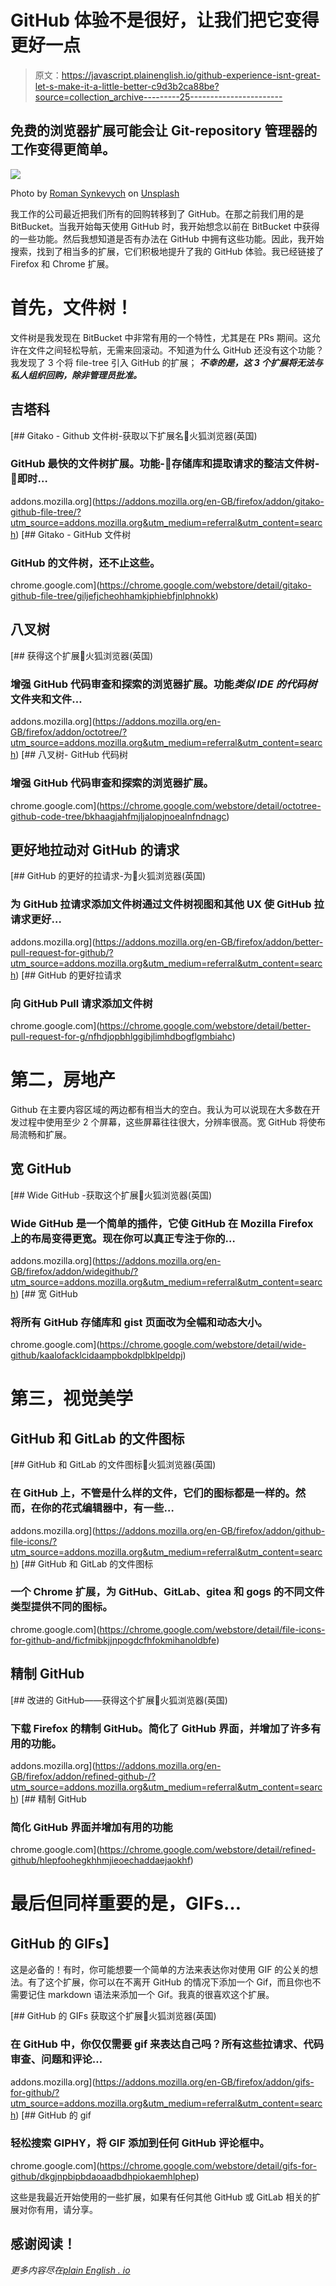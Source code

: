 # GitHub 体验不是很好，让我们把它变得更好一点

> 原文：<https://javascript.plainenglish.io/github-experience-isnt-great-let-s-make-it-a-little-better-c9d3b2ca88be?source=collection_archive---------25----------------------->

## 免费的浏览器扩展可能会让 Git-repository 管理器的工作变得更简单。

![](img/0498897aec2dff313e23b760f1d37ff0.png)

Photo by [Roman Synkevych](https://unsplash.com/@synkevych?utm_source=unsplash&utm_medium=referral&utm_content=creditCopyText) on [Unsplash](https://unsplash.com/?utm_source=unsplash&utm_medium=referral&utm_content=creditCopyText)

我工作的公司最近把我们所有的回购转移到了 GitHub。在那之前我们用的是 BitBucket。当我开始每天使用 GitHub 时，我开始想念以前在 BitBucket 中获得的一些功能。然后我想知道是否有办法在 GitHub 中拥有这些功能。因此，我开始搜索，找到了相当多的扩展，它们积极地提升了我的 GitHub 体验。我已经链接了 Firefox 和 Chrome 扩展。

# 首先，文件树！

文件树是我发现在 BitBucket 中非常有用的一个特性，尤其是在 PRs 期间。这允许在文件之间轻松导航，无需来回滚动。不知道为什么 GitHub 还没有这个功能？我发现了 3 个将 file-tree 引入 GitHub 的扩展； ***不幸的是，这 3 个扩展将无法与私人组织回购，除非管理员批准。***

## 吉塔科

[](https://addons.mozilla.org/en-GB/firefox/addon/gitako-github-file-tree/?utm_source=addons.mozilla.org&utm_medium=referral&utm_content=search) [## Gitako - Github 文件树-获取以下扩展名🦊火狐浏览器(英国)

### GitHub 最快的文件树扩展。功能-📂存储库和提取请求的整洁文件树-🔎即时…

addons.mozilla.org](https://addons.mozilla.org/en-GB/firefox/addon/gitako-github-file-tree/?utm_source=addons.mozilla.org&utm_medium=referral&utm_content=search) [](https://chrome.google.com/webstore/detail/gitako-github-file-tree/giljefjcheohhamkjphiebfjnlphnokk) [## Gitako - GitHub 文件树

### GitHub 的文件树，还不止这些。

chrome.google.com](https://chrome.google.com/webstore/detail/gitako-github-file-tree/giljefjcheohhamkjphiebfjnlphnokk) 

## 八叉树

[](https://addons.mozilla.org/en-GB/firefox/addon/octotree/?utm_source=addons.mozilla.org&utm_medium=referral&utm_content=search) [## 获得这个扩展🦊火狐浏览器(英国)

### 增强 GitHub 代码审查和探索的浏览器扩展。功能*类似 IDE 的代码树*文件夹和文件…

addons.mozilla.org](https://addons.mozilla.org/en-GB/firefox/addon/octotree/?utm_source=addons.mozilla.org&utm_medium=referral&utm_content=search) [](https://chrome.google.com/webstore/detail/octotree-github-code-tree/bkhaagjahfmjljalopjnoealnfndnagc) [## 八叉树- GitHub 代码树

### 增强 GitHub 代码审查和探索的浏览器扩展。

chrome.google.com](https://chrome.google.com/webstore/detail/octotree-github-code-tree/bkhaagjahfmjljalopjnoealnfndnagc) 

## **更好地拉动对 GitHub 的请求**

[](https://addons.mozilla.org/en-GB/firefox/addon/better-pull-request-for-github/?utm_source=addons.mozilla.org&utm_medium=referral&utm_content=search) [## GitHub 的更好的拉请求-为🦊火狐浏览器(英国)

### 为 GitHub 拉请求添加文件树通过文件树视图和其他 UX 使 GitHub 拉请求更好…

addons.mozilla.org](https://addons.mozilla.org/en-GB/firefox/addon/better-pull-request-for-github/?utm_source=addons.mozilla.org&utm_medium=referral&utm_content=search) [](https://chrome.google.com/webstore/detail/better-pull-request-for-g/nfhdjopbhlggibjlimhdbogflgmbiahc) [## GitHub 的更好拉请求

### 向 GitHub Pull 请求添加文件树

chrome.google.com](https://chrome.google.com/webstore/detail/better-pull-request-for-g/nfhdjopbhlggibjlimhdbogflgmbiahc) 

# 第二，房地产

Github 在主要内容区域的两边都有相当大的空白。我认为可以说现在大多数在开发过程中使用至少 2 个屏幕，这些屏幕往往很大，分辨率很高。宽 GitHub 将使布局流畅和扩展。

## **宽 GitHub**

[](https://addons.mozilla.org/en-GB/firefox/addon/widegithub/?utm_source=addons.mozilla.org&utm_medium=referral&utm_content=search) [## Wide GitHub -获取这个扩展🦊火狐浏览器(英国)

### Wide GitHub 是一个简单的插件，它使 GitHub 在 Mozilla Firefox 上的布局变得更宽。现在你可以真正专注于你的…

addons.mozilla.org](https://addons.mozilla.org/en-GB/firefox/addon/widegithub/?utm_source=addons.mozilla.org&utm_medium=referral&utm_content=search) [](https://chrome.google.com/webstore/detail/wide-github/kaalofacklcidaampbokdplbklpeldpj) [## 宽 GitHub

### 将所有 GitHub 存储库和 gist 页面改为全幅和动态大小。

chrome.google.com](https://chrome.google.com/webstore/detail/wide-github/kaalofacklcidaampbokdplbklpeldpj) 

# 第三，视觉美学

## **GitHub 和 GitLab 的文件图标**

[](https://addons.mozilla.org/en-GB/firefox/addon/github-file-icons/?utm_source=addons.mozilla.org&utm_medium=referral&utm_content=search) [## GitHub 和 GitLab 的文件图标🦊火狐浏览器(英国)

### 在 GitHub 上，不管是什么样的文件，它们的图标都是一样的。然而，在你的花式编辑器中，有一些…

addons.mozilla.org](https://addons.mozilla.org/en-GB/firefox/addon/github-file-icons/?utm_source=addons.mozilla.org&utm_medium=referral&utm_content=search) [](https://chrome.google.com/webstore/detail/file-icons-for-github-and/ficfmibkjjnpogdcfhfokmihanoldbfe) [## GitHub 和 GitLab 的文件图标

### 一个 Chrome 扩展，为 GitHub、GitLab、gitea 和 gogs 的不同文件类型提供不同的图标。

chrome.google.com](https://chrome.google.com/webstore/detail/file-icons-for-github-and/ficfmibkjjnpogdcfhfokmihanoldbfe) 

## **精制 GitHub**

[](https://addons.mozilla.org/en-GB/firefox/addon/refined-github-/?utm_source=addons.mozilla.org&utm_medium=referral&utm_content=search) [## 改进的 GitHub——获得这个扩展🦊火狐浏览器(英国)

### 下载 Firefox 的精制 GitHub。简化了 GitHub 界面，并增加了许多有用的功能。

addons.mozilla.org](https://addons.mozilla.org/en-GB/firefox/addon/refined-github-/?utm_source=addons.mozilla.org&utm_medium=referral&utm_content=search) [](https://chrome.google.com/webstore/detail/refined-github/hlepfoohegkhhmjieoechaddaejaokhf) [## 精制 GitHub

### 简化 GitHub 界面并增加有用的功能

chrome.google.com](https://chrome.google.com/webstore/detail/refined-github/hlepfoohegkhhmjieoechaddaejaokhf) 

# 最后但同样重要的是，GIFs…

## **GitHub 的 GIFs】**

这是必备的！有时，你可能想要一个简单的方法来表达你对使用 GIF 的公关的想法。有了这个扩展，你可以在不离开 GitHub 的情况下添加一个 Gif，而且你也不需要记住 markdown 语法来添加一个 Gif。我真的很喜欢这个扩展。

[](https://addons.mozilla.org/en-GB/firefox/addon/gifs-for-github/?utm_source=addons.mozilla.org&utm_medium=referral&utm_content=search) [## GitHub 的 GIFs 获取这个扩展🦊火狐浏览器(英国)

### 在 GitHub 中，你仅仅需要 gif 来表达自己吗？所有这些拉请求、代码审查、问题和评论…

addons.mozilla.org](https://addons.mozilla.org/en-GB/firefox/addon/gifs-for-github/?utm_source=addons.mozilla.org&utm_medium=referral&utm_content=search) [](https://chrome.google.com/webstore/detail/gifs-for-github/dkgjnpbipbdaoaadbdhpiokaemhlphep) [## GitHub 的 gif

### 轻松搜索 GIPHY，将 GIF 添加到任何 GitHub 评论框中。

chrome.google.com](https://chrome.google.com/webstore/detail/gifs-for-github/dkgjnpbipbdaoaadbdhpiokaemhlphep) 

这些是我最近开始使用的一些扩展，如果有任何其他 GitHub 或 GitLab 相关的扩展对你有用，请分享。

## 感谢阅读！

*更多内容尽在*[*plain English . io*](http://plainenglish.io/)